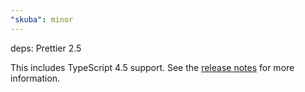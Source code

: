 ```yaml
---
"skuba": minor
---
```


deps: Prettier 2.5

This includes TypeScript 4.5 support. See the [release notes](https://prettier.io/blog/2021/11/25/2.5.0.html) for more information.
